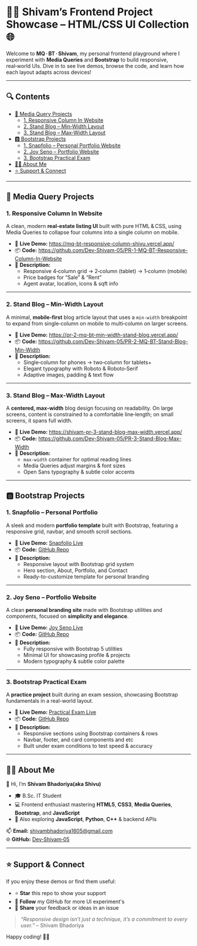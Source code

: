 # 👨‍💻 Shivam’s Frontend Project Showcase – HTML/CSS UI Collection 🌐

Welcome to **MQ · BT · Shivam**, my personal frontend playground where I experiment with **Media Queries** and **Bootstrap** to build responsive, real‑world UIs. Dive in to see live demos, browse the code, and learn how each layout adapts across devices!
    
---           
              
## 🔍 Contents

- [📱 Media Query Projects](#media-query-projects)  
  - [1. Responsive Column In Website](#1-responsive-column-in-website)  
  - [2. Stand Blog – Min‑Width Layout](https://pr-2-mq-bt-min-width-stand-blog.vercel.app/)
  - [3. Stand Blog – Max‑Width Layout](https://shivam-pr-3-stand-blog-max-width.vercel.app/)  
- [🅱️ Bootstrap Projects](#bootstrap-projects)  
  - [1. Snapfolio – Personal Portfolio Website](#1-snapfolio--personal-portfolio)  
  - [2. Joy Seno – Portfolio Website](#2-joy-seno--portfolio-website)  
  - [3. Bootstrap Practical Exam](#3-bootstrap-practical-exam)  
- [🙋‍♂️ About Me](#about-me)  
- [⭐ Support & Connect](#support--connect)  
    
---           
              
## 📱 Media Query Projects

### 1. Responsive Column In Website  
A clean, modern **real‑estate listing UI** built with pure HTML & CSS, using Media Queries to collapse four columns into a single column on mobile.  
- 🔗 **Live Demo:** https://mq-bt-responsive-column-shivu.vercel.app/  
- 📦 **Code:** https://github.com/Dev-Shivam-05/PR-1-MQ-BT-Responsive-Column-In-Website  
- 📝 **Description:**  
  - Responsive 4‑column grid → 2‑column (tablet) → 1‑column (mobile)  
  - Price badges for “Sale” & “Rent”  
  - Agent avatar, location, icons & sqft info  
    
---           
              
### 2. Stand Blog – Min‑Width Layout  
A minimal, **mobile‑first** blog article layout that uses a `min-width` breakpoint to expand from single‑column on mobile to multi‑column on larger screens.  
- 🔗 **Live Demo:** https://pr-2-mq-bt-min-width-stand-blog.vercel.app/  
- 📦 **Code:** https://github.com/Dev-Shivam-05/PR-2-MQ-BT-Stand-Blog-Min-Width  
- 📝 **Description:**  
  - Single‑column for phones → two‑column for tablets+  
  - Elegant typography with Roboto & Roboto‑Serif  
  - Adaptive images, padding & text flow  
    
---           
              
### 3. Stand Blog – Max‑Width Layout  
A **centered, max‑width** blog design focusing on readability. On large screens, content is constrained to a comfortable line‑length; on small screens, it spans full width.  
- 🔗 **Live Demo:** https://shivam-pr-3-stand-blog-max-width.vercel.app/  
- 📦 **Code:** https://github.com/Dev-Shivam-05/PR-3-Stand-Blog-Max-Width  
- 📝 **Description:**  
  - `max-width` container for optimal reading lines  
  - Media Queries adjust margins & font sizes  
  - Open Sans typography & subtle color accents  
    
---           
              
## 🅱️ Bootstrap Projects

### 1. Snapfolio – Personal Portfolio  
A sleek and modern **portfolio template** built with Bootstrap, featuring a responsive grid, navbar, and smooth scroll sections.  
- 🔗 **Live Demo:** [Snapfolio Live](https://pr-1-bootstrap-shivam-portfolio-01.vercel.app/)  
- 📦 **Code:** [GitHub Repo](https://github.com/Dev-Shivam-05/PR-1-Bootstrap-Shivam-Portfolio-01.git)  
- 📝 **Description:**  
  - Responsive layout with Bootstrap grid system  
  - Hero section, About, Portfolio, and Contact  
  - Ready-to-customize template for personal branding  
    
---           
              
### 2. Joy Seno – Portfolio Website  
A clean **personal branding site** made with Bootstrap utilities and components, focused on **simplicity and elegance**.  
- 🔗 **Live Demo:** [Joy Seno Live](https://pr-2-bootstrap-shivam-portfolio-02.vercel.app/)  
- 📦 **Code:** [GitHub Repo](https://github.com/Dev-Shivam-05/PR-2-Bootstrap-Shivam-Portfolio-02)  
- 📝 **Description:**  
  - Fully responsive with Bootstrap 5 utilities  
  - Minimal UI for showcasing profile & projects  
  - Modern typography & subtle color palette  
    
---           
              
### 3. Bootstrap Practical Exam  
A **practice project** built during an exam session, showcasing Bootstrap fundamentals in a real-world layout.  
- 🔗 **Live Demo:** [Practical Exam Live](https://pr-1-bootstrap-shivam-portfolio-01.vercel.app/)  
- 📦 **Code:** [GitHub Repo](https://github.com/Dev-Shivam-05/Bootstrap-Practical-Exam-Shivam-8514.git)  
- 📝 **Description:**  
  - Responsive sections using Bootstrap containers & rows     
  - Navbar, footer, and card components and etc     
  - Built under exam conditions to test speed & accuracy    
    
---           
              
## 🙋‍♂️ About Me

👋 Hi, I’m **Shivam Bhadoriya(aka Shivu)**  
- 🎓 B.Sc. IT Student  
- 💻 Frontend enthusiast mastering **HTML5**, **CSS3**, **Media Queries**, **Bootstrap**, and **JavaScript**
- 🤖 Also exploring **JavaScript**, **Python**, **C++** & backend APIs  

📫 **Email:** [shivambhadoriya1605@gmail.com](mailto:shivambhadoriya1605@gmail.com)  
🌐 **GitHub:** [Dev‑Shivam‑05](https://github.com/Dev-Shivam-05)  
    
---           
              
## ⭐ Support & Connect

If you enjoy these demos or find them useful:  
- ⭐ **Star** this repo to show your support  
- 📨 **Follow** my GitHub for more UI experiment's  
- 💬 **Share** your feedback or ideas in an issue  

> _“Responsive design isn’t just a technique, it’s a commitment to every user.”_ – Shivam Bhadoriya  

Happy coding! 🚀✨